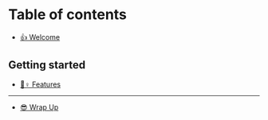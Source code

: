 # Table of contents

* [👍 Welcome](README.md)

## Getting started

* [🙇♀ Features](getting-started/features.md)

***

* [😎 Wrap Up](wrap-up.md)
